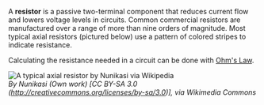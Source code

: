 A **resistor** is a passive two-terminal component that reduces current flow and lowers voltage levels in circuits. Common commercial resistors are manufactured over a range of more than nine orders of magnitude. Most typical axial resistors (pictured below) use a pattern of colored stripes to indicate resistance.

Calculating the resistance needed in a circuit can be done with [Ohm's Law](./OHMS-LAW.md).

![A typical axial resistor by Nunikasi via Wikipedia](https://upload.wikimedia.org/wikipedia/commons/e/e6/Resistor.jpg "Photo by Nunikasi")  
_By Nunikasi (Own work) [CC BY-SA 3.0 (http://creativecommons.org/licenses/by-sa/3.0)], via Wikimedia Commons_
